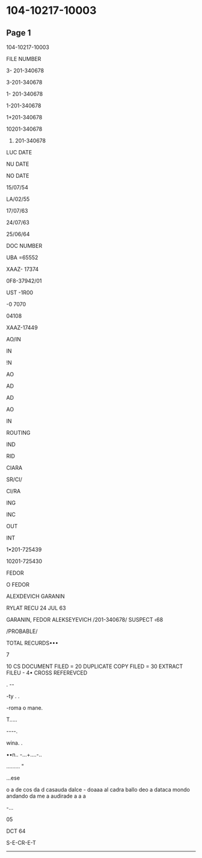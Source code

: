# 104-10217-10003

## Page 1

104-10217-10003

FILE NUMBER

3- 201-340678

3-201-340678

1- 201-340678

1-201-340678

1+201-340678

10201-340678

1. 201-340678

LUC DATE

NU DATE

NO DATE

15/07/54

LA/02/55

17/07/63

24/07/63

25/06/64

DOC NUMBER

UBA =65552

XAAZ- 17374

0F8-37942/01

UST -1R00

-0 7070

04108

XAAZ-17449

AO/IN

IN

!N

AO

AD

AD

AO

IN

ROUTING

IND

RID

CIARA

SR/CI/

CI/RA

ING

INC

OUT

INT

1•201-725439

10201-725430

FEDOR

O FEDOR

ALEXDEVICH GARANIN

RYLAT RECU 24 JUL 63

GARANIN, FEDOR ALEKSEYEVICH /201-340678/ SUSPECT ‹68

/PROBABLE/

TOTAL RECURDS•••

7

10 CS DOCUMENT FILED = 20 DUPLICATE COPY FILED = 30 EXTRACT FILEU - 4• CROSS REFEREVCED

. --

-ty . .

-roma o mane.

T.....

----.

wina. .

••n.. -...+....-..

......... "

...ese

o a de cos da d casauda dalce - doaaa al cadra ballo deo a dataca mondo andando da me a audirade a a a

-...

05

DCT 64

S-E-CR-E-T

---

